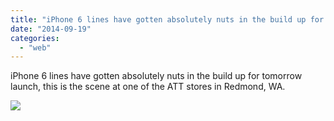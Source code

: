 ```yaml
---
title: "iPhone 6 lines have gotten absolutely nuts in the build up for tomorrow launch,..."
date: "2014-09-19"
categories: 
  - "web"
---
```


iPhone 6 lines have gotten absolutely nuts in the build up for tomorrow launch, this is the scene at one of the ATT stores in Redmond, WA.  
  
[![](https://scontent-a.xx.fbcdn.net/hphotos-xfa1/v/t1.0-9/s130x130/1924358_839961969360915_638431063425269412_n.jpg?oh=2ce3de98694960ddbf246fcf9f6031ae&oe=54C20196)](http://www.facebook.com/iCosmoGeek/photos/a.144053918951727.22409.132336730123446/839961969360915/?type=1&relevant_count=1)
